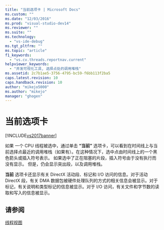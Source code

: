 ```yaml
---
title: "当前选项卡 | Microsoft Docs"
ms.custom: ""
ms.date: "12/03/2016"
ms.prod: "visual-studio-dev14"
ms.reviewer: ""
ms.suite: ""
ms.technology: 
  - "vs-ide-debug"
ms.tgt_pltfrm: ""
ms.topic: "article"
f1_keywords: 
  - "vs.cv.threads.reportnav.current"
helpviewer_keywords: 
  - "并发可视化工具, 选择点处的调用堆栈"
ms.assetid: 2c7b1ae5-3756-4795-bc59-f6bb113f2ba5
caps.latest.revision: 10
caps.handback.revision: 10
author: "mikejo5000"
ms.author: "mikejo"
manager: "ghogen"
---
```

# 当前选项卡
[!INCLUDE[vs2017banner](../code-quality/includes/vs2017banner.md)]

如果 一个 CPU 线程被选中，通过单击 **“当前”** 选项卡，可以看到在时间线上与当前选择点最近的调用堆栈（如果有）。在这种情况下，选中点由时间线上的一个黑色箭头或插入符号表示。  如果选中了正在阻塞的片段，插入符号由于没有执行而没有显示。  但是，仍会显示突出段，以及调用堆栈。  
  
 **当前** 选项卡还显示有关 DirectX 活动段、标记和 I\/O 访问的信息。对于活动 DirectX 段，有关 DMA 数据包被硬件处理队列的方式的相关信息会被显示。对于标记，有关说明和类型标记的信息被显示。对于 I\/O 访问，有关文件和字节数的读取和写入的信息被显示。  
  
## 请参阅  
 [线程视图](../profiling/threads-view-parallel-performance.md)
